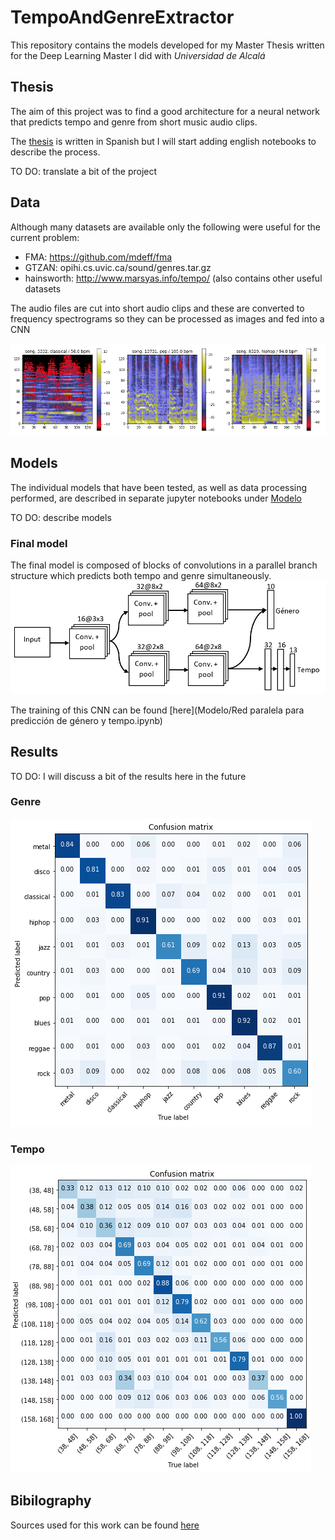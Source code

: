 # TempoAndGenreExtractor

This repository contains the models developed for my Master Thesis written for the Deep Learning Master I did with *Universidad de Alcalá*

## Thesis

The aim of this project was to find a good architecture for a neural network that predicts tempo and genre from short music audio clips.

The [thesis](https://github.com/franciscojdg/TempoAndGenreExtractor/blob/master/Master%20Thesis/Memoria_TFM_DeepLearning_FranciscoJDuraGaliana.pdf) is written in Spanish but I will start adding english notebooks to describe the process.

TO DO: translate a bit of the project

## Data

Although many datasets are available only the following were useful for the current problem:
 - FMA: https://github.com/mdeff/fma
 - GTZAN: opihi.cs.uvic.ca/sound/genres.tar.gz
 - hainsworth: http://www.marsyas.info/tempo/ (also contains other useful datasets
 
 The audio files are cut into short audio clips and these are converted to frequency spectrograms so they can be processed as images and fed into a CNN
 
 ![spectrograms](https://github.com/franciscojdg/TempoAndGenreExtractor/blob/master/Master%20Thesis/Figures/espectrogramas_db2.png)
 
 ## Models
 
 The individual models that have been tested, as well as data processing performed, are described in separate jupyter notebooks under [Modelo](https://github.com/franciscojdg/TempoAndGenreExtractor/Modelo)
 
 TO DO: describe models
 
 ### Final model
 The final model is composed of blocks of convolutions in a parallel branch structure which predicts both tempo and genre simultaneously.
 ![Final model structure](https://github.com/franciscojdg/TempoAndGenreExtractor/blob/master/Master%20Thesis/Figures/arquitectura_mix.png)
 
 The training of this CNN can be found [here](Modelo/Red paralela para predicción de género y tempo.ipynb)
 
 ## Results
 
TO DO: I will discuss a bit of the results here in the future

### Genre
 ![genre confusion matrix](https://github.com/franciscojdg/TempoAndGenreExtractor/blob/master/Master%20Thesis/Figures/confusion_final_genero.png)
 
### Tempo
 ![tempo confusion matrix](https://github.com/franciscojdg/TempoAndGenreExtractor/blob/master/Master%20Thesis/Figures/confusion_final_tempo.png)
 
 ## Bibilography
 
Sources used for this work can be found [here](https://github.com/franciscojdg/TempoAndGenreExtractor/blob/master/Master%20Thesis/Master.bib)
